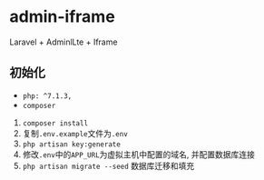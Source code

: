 # admin-iframe
Laravel + AdminlLte + Iframe

## 初始化

- `php: ^7.1.3,`
- `composer`

1. `composer install`
2. 复制`.env.example`文件为`.env`
3. `php artisan key:generate`
4. 修改`.env`中的`APP_URL`为虚拟主机中配置的域名, 并配置数据库连接
5. `php artisan migrate --seed` 数据库迁移和填充

